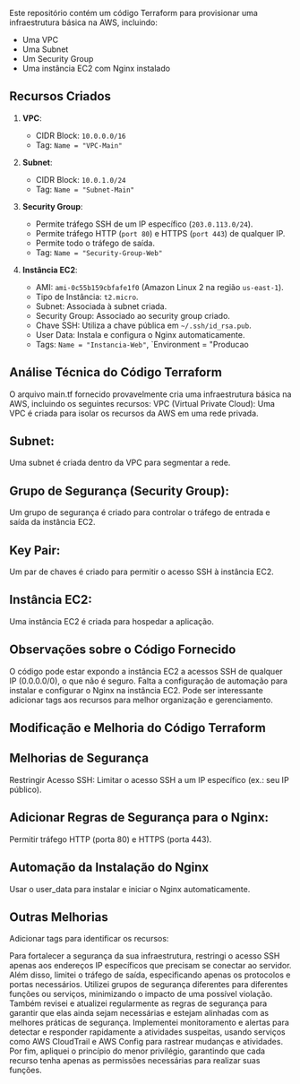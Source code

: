 Este repositório contém um código Terraform para provisionar uma infraestrutura básica na AWS, incluindo:
- Uma VPC
- Uma Subnet
- Um Security Group
- Uma instância EC2 com Nginx instalado

## Recursos Criados

1. **VPC**:
   - CIDR Block: `10.0.0.0/16`
   - Tag: `Name = "VPC-Main"`

2. **Subnet**:
   - CIDR Block: `10.0.1.0/24`
   - Tag: `Name = "Subnet-Main"`

3. **Security Group**:
   - Permite tráfego SSH de um IP específico (`203.0.113.0/24`).
   - Permite tráfego HTTP (`port 80`) e HTTPS (`port 443`) de qualquer IP.
   - Permite todo o tráfego de saída.
   - Tag: `Name = "Security-Group-Web"`

4. **Instância EC2**:
   - AMI: `ami-0c55b159cbfafe1f0` (Amazon Linux 2 na região `us-east-1`).
   - Tipo de Instância: `t2.micro`.
   - Subnet: Associada à subnet criada.
   - Security Group: Associado ao security group criado.
   - Chave SSH: Utiliza a chave pública em `~/.ssh/id_rsa.pub`.
   - User Data: Instala e configura o Nginx automaticamente.
   - Tags: `Name = "Instancia-Web"`, `Environment = "Producao

## Análise Técnica do Código Terraform

O arquivo main.tf fornecido provavelmente cria uma infraestrutura básica na AWS, incluindo os seguintes recursos:
VPC (Virtual Private Cloud):
Uma VPC é criada para isolar os recursos da AWS em uma rede privada.
## Subnet:
Uma subnet é criada dentro da VPC para segmentar a rede.
## Grupo de Segurança (Security Group):
Um grupo de segurança é criado para controlar o tráfego de entrada e saída da instância EC2.
## Key Pair:
Um par de chaves é criado para permitir o acesso SSH à instância EC2.
## Instância EC2:
Uma instância EC2 é criada para hospedar a aplicação.
## Observações sobre o Código Fornecido
O código pode estar expondo a instância EC2 a acessos SSH de qualquer IP (0.0.0.0/0), o que não é seguro.
Falta a configuração de automação para instalar e configurar o Nginx na instância EC2.
Pode ser interessante adicionar tags aos recursos para melhor organização e gerenciamento.
## Modificação e Melhoria do Código Terraform
## Melhorias de Segurança
Restringir Acesso SSH:
Limitar o acesso SSH a um IP específico (ex.: seu IP público).
## Adicionar Regras de Segurança para o Nginx:
Permitir tráfego HTTP (porta 80) e HTTPS (porta 443).
## Automação da Instalação do Nginx
Usar o user_data para instalar e iniciar o Nginx automaticamente.
## Outras Melhorias
Adicionar tags para identificar os recursos:


   Para fortalecer a segurança da sua infraestrutura, restringi o acesso SSH apenas aos endereços IP específicos que precisam se conectar ao servidor. Além disso, limitei o tráfego de saída, especificando apenas os protocolos e portas necessários. Utilizei grupos de segurança diferentes para diferentes funções ou serviços, minimizando o impacto de uma possível violação. Também revisei e atualizei regularmente as regras de segurança para garantir que elas ainda sejam necessárias e estejam alinhadas com as melhores práticas de segurança. Implementei monitoramento e alertas para detectar e responder rapidamente a atividades suspeitas, usando serviços como AWS CloudTrail e AWS Config para rastrear mudanças e atividades. Por fim, apliquei o princípio do menor privilégio, garantindo que cada recurso tenha apenas as permissões necessárias para realizar suas funções.
